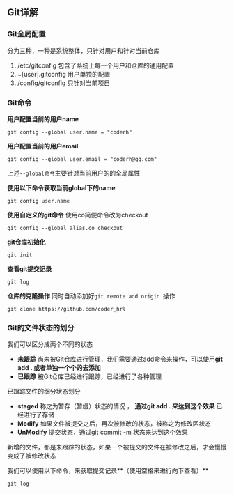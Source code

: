 ## Git详解

### Git全局配置

分为三种，一种是系统整体，只针对用户和针对当前仓库

1. /etc/gitconfig 包含了系统上每一个用户和仓库的通用配置
2. ~[user].gitconfig 用户单独的配置
3. /config/gitconfig  只针对当前项目

### Git命令

**用户配置当前的用户name**

```shell
git config --global user.name = "coderh"
```

**用户配置当前的用户email**

```shell
git config --global user.email = "coderh@qq.com"
```

上述`--global命令`主要针对当前用户的的全局属性

**使用以下命令获取当前global下的name**

```shell
git config user.name
```

**使用自定义的git命令**   使用co简便命令改为checkout

```shell
git config --global alias.co checkout 
```

**git仓库初始化**

```shell
git init 
```

**查看git提交记录**

```shell
git log
```

**仓库的克隆操作**  同时自动添加好`git remote add origin `操作

```shell
git clone https://github.com/coder_hrl
```

### Git的文件状态的划分

我们可以区分成两个不同的状态

- **未跟踪** 尚未被Git仓库进行管理，我们需要通过add命令来操作，可以使用**git add . 或者单独一个个的去添加**
- **已跟踪** 被Git仓库已经进行跟踪，已经进行了各种管理

已跟踪文件的细分状态划分

- **staged** 称之为暂存（暂缓）状态的情况 ， **通过git add .  来达到这个效果**  已经进行了存储
- **Modify** 如果文件被提交之后，再次被修改的状态，被称之为修改区状态
- **UnModify** 提交状态，通过git commit -m 状态来达到这个效果

新增的文件，都是未跟踪的状态，如果一个被提交的文件在被修改之后，才会慢慢变成了被修改状态

我们可以使用以下命令，来获取提交记录**（使用空格来进行向下查看）**

```shell
git log 
```


